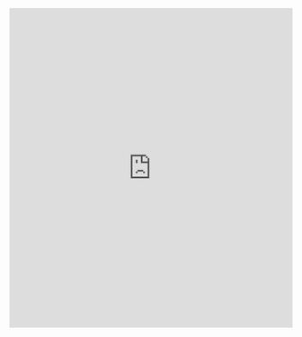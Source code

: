 <p><iframe allowfullscreen width="100%" height="569" class="google-slides-iframe" frameborder="0" scrolling="no" src="https://docs.google.com/presentation/d/e/2PACX-1vSxx36qChk5D0QW5waHNDWQr02AI5qBaTtjPxRnF6WgNuYH0snhNocjDlx8cwOlfXawLXEfoSQrqZEe/embed?start=false&amp;loop=false&amp;delayms=3000"></iframe></p>